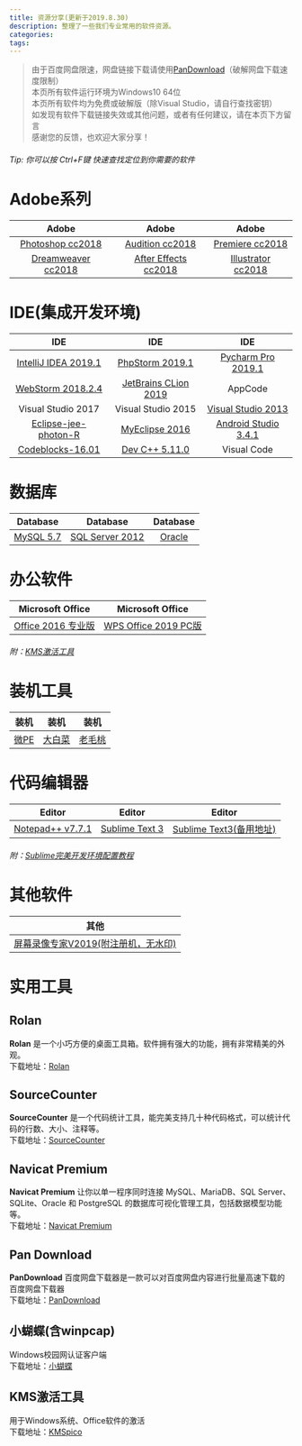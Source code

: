 ```yaml
---
title: 资源分享(更新于2019.8.30)
description: 整理了一些我们专业常用的软件资源。
categories:
tags:
---
```


>由于百度网盘限速，网盘链接下载请使用[PanDownload](#PanDownload)（破解网盘下载速度限制）  
>本页所有软件运行环境为Windows10 64位  
>本页所有软件均为免费或破解版（除Visual Studio，请自行查找密钥）  
>如发现有软件下载链接失效或其他问题，或者有任何建议，请在本页下方留言  
>感谢您的反馈，也欢迎大家分享！  
###### Tip: 你可以按 Ctrl+F键 快速查找定位到你需要的软件  

# Adobe系列  

Adobe|Adobe|Adobe  
:---:|:---:|:---:  
[Photoshop cc2018](https://pan.baidu.com/s/1OTMb96H-s3UCYF3hks1W9A)|[Audition cc2018](https://pan.baidu.com/s/1i0PkyEfcKOBGq26ZB5ukAA)|[Premiere cc2018](https://pan.baidu.com/s/1oDh_vK1Ku459k-IDoZySLA)  
[Dreamweaver cc2018](https://pan.baidu.com/s/12uoOrOFpu4uTahd2ck__aw)|[After Effects cc2018](https://pan.baidu.com/s/1nbEPHhg4DfPDKf1RSj_SLQ)|[Illustrator cc2018](https://pan.baidu.com/s/1OmxGp2HPLA1GQQuFJmZjzA)  



# IDE(集成开发环境)  
IDE|IDE|IDE  
:---:|:---:|:---:  
[IntelliJ IDEA 2019.1](https://pan.baidu.com/s/19ancXfeSe5nVUI7zX_1cZg)|[PhpStorm 2019.1](http://gw.gxkjbg.com:8080/201904/tools/phpstormls_jb51.rar)|[Pycharm Pro 2019.1](http://gw.gxkjbg.com:8080/201902/tools/pycharmpro19_jb51.rar)  
[WebStorm 2018.2.4](https://pan.baidu.com/s/1soJIGW9wMW-J4W-2LLgSHA)|[JetBrains CLion 2019](https://pan.baidu.com/s/1hjevB6rcWmwdGm2bg1FBAg)|AppCode  
Visual Studio 2017|Visual Studio 2015|[Visual Studio 2013](https://pan.baidu.com/s/1ewSe3vqliVuMIi44H6EfJQ)  
[Eclipse-jee-photon-R](https://pan.baidu.com/s/1nLM1vpcQNrVbRFQZwI64ng)|[MyEclipse 2016](https://pan.baidu.com/s/1US6lkRlX-viny3GrqXsCFw)|[Android Studio 3.4.1](https://dl.google.com/dl/android/studio/ide-zips/3.4.1.0/android-studio-ide-183.5522156-windows.zip)  
[Codeblocks-16.01](https://pan.baidu.com/s/1F3pZjsXqkHT-iwUkLO7k4w)|[Dev C++ 5.11.0](https://pan.baidu.com/s/14zPH7KbRfnXcRD8VCQ6UpQ)|Visual Code  
# 数据库
|Database|Database|Database|  
|:---:|:---:|:---:|  
|[MySQL 5.7](https://pan.baidu.com/s/1KC-rs6cKEqbyKTKLQ1WPHQ)|[SQL Server 2012](https://pan.baidu.com/s/1ANKRE8Uzt0dQ_5qmLjLZoA)|[Oracle](https://pan.baidu.com/s/1ZRAArlTgll2wYdmtTnE-CA)|  
# 办公软件
|Microsoft Office|Microsoft Office|  
|:---:|:---:|  
|[Office 2016 专业版](https://pan.baidu.com/s/1aW2QE2LWfgaIwhbFlbEKTg)|[WPS Office 2019 PC版](https://wdl1.cache.wps.cn/wps/download/W.P.S.8919.12012.2019.exe)|  
###### 附：[KMS激活工具](#KMS)  
# 装机工具  
|装机|装机|装机|  
|:---:|:---:|:---:|  
|[微PE](http://down-ww3.newasp.net/pcdown/soft/soft1/wepe_64.exe)|[大白菜](http://www.dabaicai.pw/download.html?download=http://lt.dbcxz1.net/20190815/BigBaiCai_UEFI_bd.exe)|[老毛桃](http://www.laomaotao.org/download.html?download=http://down.lmtxz1.cn/20190815/LaoMaoTao_UEFI_gw.exe)|  

# 代码编辑器
|Editor|Editor|Editor|  
|:---:|:---:|:---:|  
|[Notepad++ v7.7.1](https://dl.softmgr.qq.com/original/Development/npp.7.7.1.Installer.exe)|[Sublime Text 3](http://mydown.yesky.com/xzdown/383270?isxzq=0)|[Sublime Text3(备用地址)](https://www.sublimetext.com/3)|
###### 附：[Sublime完美开发环境配置教程](http://www.tunan.work:8090/archives/sublime)  
# 其他软件  
|其他|  
|:---:|  
|[屏幕录像专家V2019(附注册机，无水印)](https://pan.baidu.com/s/1AJYhQP_MXIgSPJfVaxeerA)|  

# 实用工具
## Rolan
**Rolan** 是一个小巧方便的桌面工具箱。软件拥有强大的功能，拥有非常精美的外观。  
下载地址：[Rolan](http://www.tunan.work:8090/upload/2019/8/Rolan-87ecc66e648b45b78b902b9b252784ec.zip)  
## SourceCounter
**SourceCounter** 是一个代码统计工具，能完美支持几十种代码格式，可以统计代码的行数、大小、注释等。  
下载地址：[SourceCounter](http://www.tunan.work:8090/upload/2019/8/sourcecounter-365f9bc92afc411cace49e30a4fef5af.zip)  
## Navicat Premium  
**Navicat Premium** 让你以单一程序同时连接 MySQL、MariaDB、SQL Server、SQLite、Oracle 和 PostgreSQL 的数据库可视化管理工具，包括数据模型功能等。  
下载地址：[Navicat Premium](http://www.tunan.work:8090/upload/2019/8/Navicat%20Premium_11.1.8%E7%AE%80%E4%BD%93%E4%B8%AD%E6%96%87%E7%89%88-29dcab81b5ca454e8702a85dcced3c17.zip)
<a name="PanDownload"></a>
## Pan Download
**PanDownload** 百度网盘下载器是一款可以对百度网盘内容进行批量高速下载的百度网盘下载器  
下载地址：[PanDownload](http://pandownload.com/2.1.2)
<a name="supplicant"></a>
## 小蝴蝶(含winpcap)
Windows校园网认证客户端  
下载地址：[小蝴蝶](http://www.tunan.work:8090/upload/2019/8/%E5%B0%8F%E8%9D%B4%E8%9D%B6-4bebdbd066364204bab8b704b75bc0e9.zip)
## KMS激活工具
用于Windows系统、Office软件的激活  
<a name="KMS"></a>
下载地址：[KMSpico](https://pan.baidu.com/s/11OKCa2TuM7KpTDnN1vjntA)